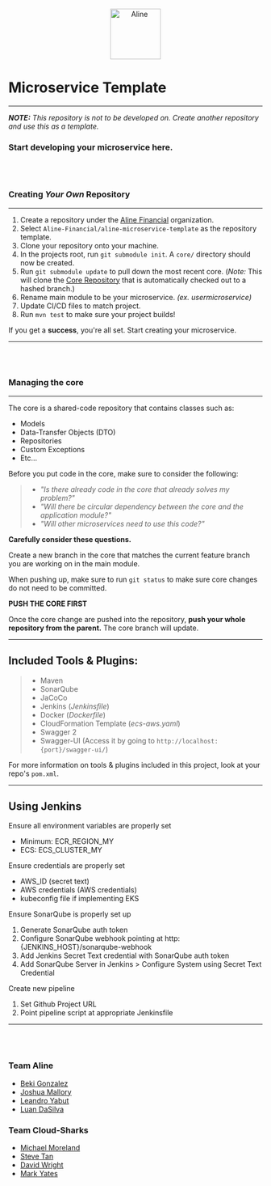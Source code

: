 
<div style="text-align: center; margin: 20px">
    <img src="https://avatars.githubusercontent.com/u/81389149?s=400&u=7fddbf624d3443e4da55f2a11879da78c80fdab7&v=4" alt="Aline" width="100"/>
</div>

Microservice Template
===
___
_**NOTE:** This repository is not to be developed on. Create another repository and use this as a template._

### Start developing your microservice here.
<br>
<br>

### Creating _Your Own_ Repository

___
1. Create a repository under the [Aline Financial](https://github.com/Aline-Financial) organization.
2. Select `Aline-Financial/aline-microservice-template` as the repository template.
3. Clone your repository onto your machine.
4. In the projects root, run `git submodule init`. A `core/` directory should now be created.
5. Run `git submodule update` to pull down the most recent core. (_Note:_ This will clone the [Core Repository](https://github.com/Aline-Financial/core) that is automatically checked out to a hashed branch.)
6. Rename main module to be your microservice. _(ex. usermicroservice)_
7. Update CI/CD files to match project.
8. Run `mvn test` to make sure your project builds!

If you get a **success**, you're all set. Start creating your microservice.

___

<br>
<br>

### Managing the core

___
The core is a shared-code repository that contains classes such as:
- Models
- Data-Transfer Objects (DTO)
- Repositories
- Custom Exceptions
- Etc...

Before you put code in the core, make sure to consider the following:
> - _"Is there already code in the core that already solves my problem?"_
> - _"Will there be circular dependency between the core and the application module?"_
> - _"Will other microservices need to use this code?"_

**Carefully consider these questions.**

Create a new branch in the core that matches the current feature branch you are working on in the main module.

When pushing up, make sure to run `git status` to make sure core changes do not need to be committed.


**PUSH THE CORE FIRST**

Once the core change are pushed into the repository, **push your whole repository from the parent.** The core branch will update.

___

## Included Tools & Plugins:

> - Maven
> - SonarQube
> - JaCoCo
> - Jenkins (_Jenkinsfile_)
> - Docker (_Dockerfile_)
> - CloudFormation Template (_ecs-aws.yaml_)
> - Swagger 2
> - Swagger-UI (Access it by going to `http://localhost:{port}/swagger-ui/`)

For more information on tools & plugins included in this project, look at your repo's `pom.xml`.

___

## Using Jenkins

Ensure all environment variables are properly set
- Minimum: ECR_REGION_MY
- ECS: ECS_CLUSTER_MY

Ensure credentials are properly set
- AWS_ID (secret text)
- AWS credentials (AWS credentials)
- kubeconfig file if implementing EKS

Ensure SonarQube is properly set up
1. Generate SonarQube auth token
2. Configure SonarQube webhook pointing at http:{JENKINS_HOST}/sonarqube-webhook
3. Add Jenkins Secret Text credential with SonarQube auth token
4. Add SonarQube Server in Jenkins > Configure System using Secret Text Credential

Create new pipeline
1. Set Github Project URL
2. Point pipeline script at appropriate Jenkinsfile

___

<br>
<br>

### Team Aline
- [Beki Gonzalez](https://github.com/beki01)
- [Joshua Mallory](https://github.com/Joshua-Mallory)
- [Leandro Yabut](https://github.com/leandroyabut)
- [Luan DaSilva](https://github.com/smooth-dasilva)

### Team Cloud-Sharks
- [Michael Moreland](https://github.com/ssmichaelm)
- [Steve Tan](https://github.com/SteveTanSS)
- [David Wright](https://github.com/davidsmoothstack)
- [Mark Yates](https://github.com/markyates7748)

